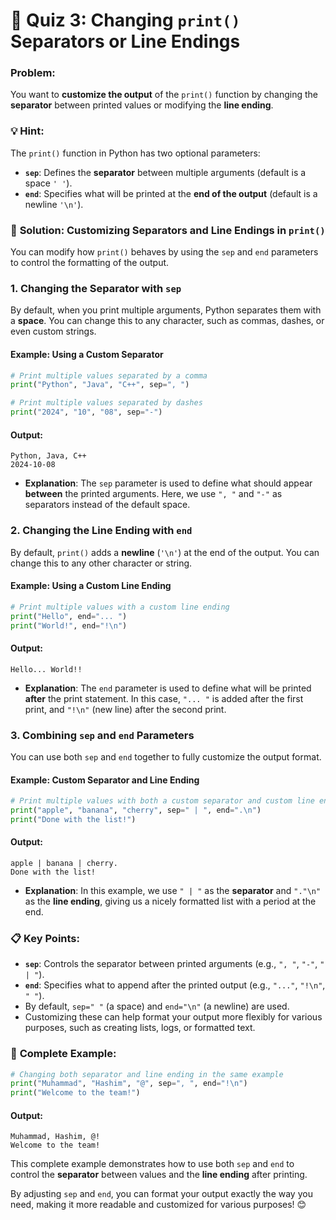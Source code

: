 # 📝 **Quiz 3: Changing `print()` Separators or Line Endings**

### Problem:
You want to **customize the output** of the `print()` function by changing the **separator** between printed values or modifying the **line ending**.

### 💡 **Hint**:
The `print()` function in Python has two optional parameters:
- **`sep`**: Defines the **separator** between multiple arguments (default is a space `' '`).
- **`end`**: Specifies what will be printed at the **end of the output** (default is a newline `'\n'`).

### 🔧 **Solution: Customizing Separators and Line Endings in `print()`**

You can modify how `print()` behaves by using the `sep` and `end` parameters to control the formatting of the output.

### **1. Changing the Separator with `sep`**

By default, when you print multiple arguments, Python separates them with a **space**. You can change this to any character, such as commas, dashes, or even custom strings.

#### **Example: Using a Custom Separator**

```python
# Print multiple values separated by a comma
print("Python", "Java", "C++", sep=", ")

# Print multiple values separated by dashes
print("2024", "10", "08", sep="-")
```

#### **Output**:
```
Python, Java, C++
2024-10-08
```

- **Explanation**: The `sep` parameter is used to define what should appear **between** the printed arguments. Here, we use `", "` and `"-"` as separators instead of the default space.

### **2. Changing the Line Ending with `end`**

By default, `print()` adds a **newline** (`'\n'`) at the end of the output. You can change this to any other character or string.

#### **Example: Using a Custom Line Ending**

```python
# Print multiple values with a custom line ending
print("Hello", end="... ")
print("World!", end="!\n")
```

#### **Output**:
```
Hello... World!!
```

- **Explanation**: The `end` parameter is used to define what will be printed **after** the print statement. In this case, `"... "` is added after the first print, and `"!\n"` (new line) after the second print.

### **3. Combining `sep` and `end` Parameters**

You can use both `sep` and `end` together to fully customize the output format.

#### **Example: Custom Separator and Line Ending**

```python
# Print multiple values with both a custom separator and custom line ending
print("apple", "banana", "cherry", sep=" | ", end=".\n")
print("Done with the list!")
```

#### **Output**:
```
apple | banana | cherry.
Done with the list!
```

- **Explanation**: In this example, we use `" | "` as the **separator** and `"."\n"` as the **line ending**, giving us a nicely formatted list with a period at the end.

### 📋 **Key Points**:

- **`sep`**: Controls the separator between printed arguments (e.g., `", "`, `"-"`, `" | "`).
- **`end`**: Specifies what to append after the printed output (e.g., `"..."`, `"!\n"`, `" "`).
- By default, `sep=" "` (a space) and `end="\n"` (a newline) are used.
- Customizing these can help format your output more flexibly for various purposes, such as creating lists, logs, or formatted text.

### 📝 **Complete Example**:

```python
# Changing both separator and line ending in the same example
print("Muhammad", "Hashim", "@", sep=", ", end="!\n")
print("Welcome to the team!")
```

#### **Output**:
```
Muhammad, Hashim, @!
Welcome to the team!
```

This complete example demonstrates how to use both `sep` and `end` to control the **separator** between values and the **line ending** after printing.

By adjusting `sep` and `end`, you can format your output exactly the way you need, making it more readable and customized for various purposes! 😊